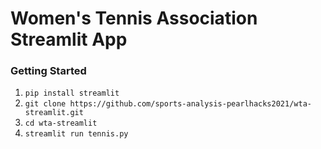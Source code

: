 # Women's Tennis Association Streamlit App

### Getting Started 

1. `pip install streamlit`
2. `git clone https://github.com/sports-analysis-pearlhacks2021/wta-streamlit.git`
3. `cd wta-streamlit`
4. `streamlit run tennis.py`

